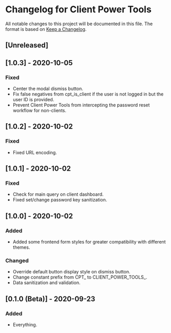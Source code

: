 # Changelog for Client Power Tools

All notable changes to this project will be documented in this file. The format
is based on [Keep a Changelog](https://keepachangelog.com).

## [Unreleased]


## [1.0.3] - 2020-10-05

### Fixed
- Center the modal dismiss button.
- Fix false negatives from cpt_is_client if the user is not logged in but the user ID is provided.
- Prevent Client Power Tools from intercepting the password reset workflow for non-clients.


## [1.0.2] - 2020-10-02

### Fixed
- Fixed URL encoding.


## [1.0.1] - 2020-10-02

### Fixed
- Check for main query on client dashboard.
- Fixed set/change password key sanitization.


## [1.0.0] - 2020-10-02

### Added
- Added some frontend form styles for greater compatibility with different themes.

### Changed
- Override default button display style on dismiss button.
- Change constant prefix from CPT_ to CLIENT_POWER_TOOLS_.
- Data sanitization and validation.


## [0.1.0 (Beta)] - 2020-09-23

### Added
- Everything.
